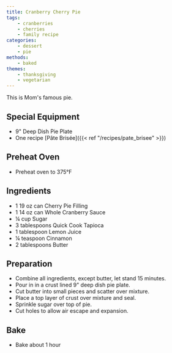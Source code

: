 ```yaml
---
title: Cranberry Cherry Pie
tags:
    - cranberries
    - cherries
    - family recipe
categories: 
    - dessert
    - pie
methods:
    - baked
themes:
    - thanksgiving
    - vegetarian
---
```


This is Mom's famous pie.

## Special Equipment

-   9" Deep Dish Pie Plate
-   One recipe [Pâte Brisée]({{< ref "/recipes/pate_brisee" >}})

## Preheat Oven

-   Preheat oven to 375°F

## Ingredients

-   1 19 oz can Cherry Pie Filling
-   1 14 oz can Whole Cranberry Sauce
-   ¼ cup Sugar
-   3 tablespoons Quick Cook Tapioca
-   1 tablespoon Lemon Juice
-   ¼ teaspoon Cinnamon
-   2 tablespoons Butter

## Preparation

-   Combine all ingredients, except butter, let stand 15 minutes.
-   Pour in in a crust lined 9" deep dish pie plate.
-   Cut butter into small pieces and scatter over mixture.
-   Place a top layer of crust over mixture and seal.
-   Sprinkle sugar over top of pie.
-   Cut holes to allow air escape and expansion.

## Bake

-   Bake about 1 hour
